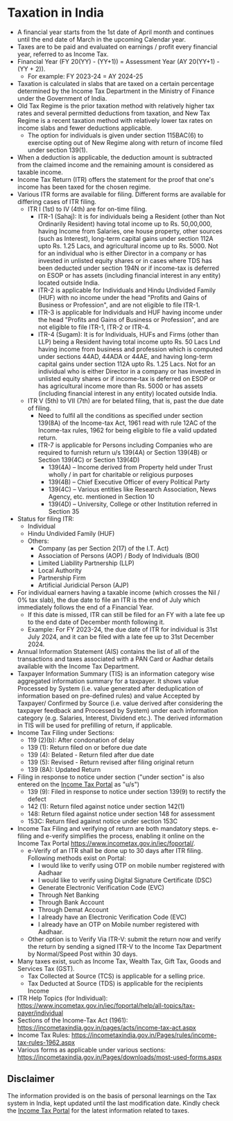 # Taxation in India

* A financial year starts from the 1st date of April month and continues until the end date of March in the upcoming Calendar year.
* Taxes are to be paid and evaluated on earnings / profit every financial year, referred to as Income Tax. 
* Financial Year (FY 20(YY) - (YY+1)) = Assessment Year (AY 20(YY+1) - (YY + 2)). 
    * For example: FY 2023-24 = AY 2024-25
* Taxation is calculated in slabs that are taxed on a certain percentage determined by the Income Tax Department in the Ministry of Finance under the Government of India.
* Old Tax Regime is the prior taxation method with relatively higher tax rates and several permitted deductions from taxation, and New Tax Regime is a recent taxation method with relatively lower tax rates on income slabs and fewer deductions applicable.
    * The option for individuals is given under section 115BAC(6) to exercise opting out of New Regime along with return of income filed under section 139(1).
* When a deduction is applicable, the deduction amount is subtracted from the claimed income and the remaining amount is considered as taxable income.
* Income Tax Return (ITR) offers the statement for the proof that one's income has been taxed for the chosen regime.
* Various ITR forms are available for filing. Different forms are available for differing cases of ITR filing.
    * ITR I (1st) to IV (4th) are for on-time filing.
        * ITR-1 (Sahaj): It is for individuals being a Resident (other than Not Ordinarily Resident) having total income up to Rs. 50,00,000, having Income from Salaries, one house property, other sources (such as Interest), long-term capital gains under section 112A upto Rs. 1.25 Lacs, and agricultural income up to Rs. 5000. Not for an individual who is either Director in a company or has invested in unlisted equity shares or in cases where TDS has been deducted under section 194N or if income-tax is deferred on ESOP or has assets (including financial interest in any entity) located outside India.
        * ITR-2 is applicable for Individuals and Hindu Undivided Family (HUF) with no income under the head "Profits and Gains of Business or Profession", and are not eligible to file ITR-1.
        * ITR-3 is applicable for Individuals and HUF having income under the head "Profits and Gains of Business or Profession", and are not eligible to file ITR-1, ITR-2 or ITR-4.
        * ITR-4 (Sugam): It is for Individuals, HUFs and Firms (other than LLP) being a Resident having total income upto Rs. 50 Lacs Lnd having income from business and profession which is computed under sections 44AD, 44ADA or 44AE, and having long-term capital gains under section 112A upto Rs. 1.25 Lacs. Not for an individual who is either Director in a company or has invested in unlisted equity shares or if income-tax is deferred on ESOP or has agricultural income more than Rs. 5000 or has assets (including financial interest in any entity) located outside India.
    * ITR V (5th) to VII (7th) are for belated filing, that is, past the due date of filing.
        * Need to fulfil all the conditions as specified under section 139(8A) of the Income-tax Act, 1961 read with rule 12AC of the Income-tax rules, 1962 for being eligible to file a valid updated return.
        * ITR-7 is applicable for Persons including Companies who are required to furnish return u/s 139(4A) or Section 139(4B) or Section 139(4C) or Section 139(4D)
            * 139(4A) – Income derived from Property held under Trust wholly / in part for charitable or religious purposes
            * 139(4B) – Chief Executive Officer of every Political Party
            * 139(4C) – Various entities like Research Association, News Agency, etc. mentioned in Section 10
            * 139(4D) – University, College or other Institution referred in Section 35
* Status for filing ITR:
    * Individual
    * Hindu Undivided Family (HUF)
    * Others:
        * Company (as per Section 2(17) of the I.T. Act)
        * Association of Persons (AOP) / Body of Individuals (BOI)
        * Limited Liability Partnership (LLP)
        * Local Authority                         
        * Partnership Firm                        
        * Artificial Juridicial Person (AJP)
* For individual earners having a taxable income (which crosses the Nil / 0% tax slab), the due date to file an ITR is the end of July which immediately follows the end of a Financial Year.
    * If this date is missed, ITR can still be filed for an FY with a late fee up to the end date of December month following it.
    * Example: For FY 2023-24, the due date of ITR for individual is 31st July 2024, and it can be filed with a late fee up to 31st December 2024.
* Annual Information Statement (AIS) contains the list of all of the transactions and taxes associated with a PAN Card or Aadhar details available with the Income Tax Department.
* Taxpayer Information Summary (TIS) is an information category wise aggregated information summary for a taxpayer. It shows value Processed by System (i.e. value generated after deduplication of information based on pre-defined rules) and value Accepted by Taxpayer/ Confirmed by Source (i.e. value derived after considering the taxpayer feedback and Processed by System) under each information category (e.g. Salaries, Interest, Dividend etc.). The derived information in TIS will be used for prefilling of return, if applicable.
* Income Tax Filing under Sections:
    * 119 (2)(b): After condonation of delay
    * 139 (1): Return filed on or before due date
    * 139 (4): Belated - Return filed after due date
    * 139 (5): Revised - Return revised after filing original return
    * 139 (8A): Updated Return
* Filing in response to notice under section ("under section" is also entered on the [Income Tax Portal](https://eportal.incometax.gov.in/iec/foservices/#/dashboard) as "u/s")
    * 139 (9): Filed in response to notice under section 139(9) to rectify the defect
    * 142 (1): Return filed against notice under section 142(1)
    * 148: Return filed against notice under section 148 for assessment
    * 153C: Return filed against notice under section 153C
* Income Tax Filing and verifying of return are both mandatory steps. e-filing and e-verify simplifies the process, enabling it online on the Income Tax Portal https://www.incometax.gov.in/iec/foportal/.
    * e-Verify of an ITR shall be done up to 30 days after ITR filing. Following methods exist on Portal:
        * I would like to verify using OTP on mobile number registered with Aadhaar
        * I would like to verify using Digital Signature Certificate (DSC)
        * Generate Electronic Verification Code (EVC)
        * Through Net Banking
        * Through Bank Account
        * Through Demat Account
        * I already have an Electronic Verification Code (EVC)
        * I already have an OTP on Mobile number registered with Aadhaar.
    * Other option is to Verify Via ITR-V: submit the return now and verify the return by sending a signed ITR-V to the Income Tax Department by Normal/Speed Post within 30 days.
* Many taxes exist, such as Income Tax, Wealth Tax, Gift Tax, Goods and Services Tax (GST).
    * Tax Collected at Source (TCS) is applicable for a selling price.
    * Tax Deducted at Source (TDS) is applicable for the recipients Income
* ITR Help Topics (for Individual): https://www.incometax.gov.in/iec/foportal/help/all-topics/tax-payer/individual
* Sections of the Income-Tax Act (1961): https://incometaxindia.gov.in/pages/acts/income-tax-act.aspx
* Income Tax Rules: https://incometaxindia.gov.in/Pages/rules/income-tax-rules-1962.aspx
* Various forms as applicable under various sections: https://incometaxindia.gov.in/Pages/downloads/most-used-forms.aspx

## Disclaimer

The information provided is on the basis of personal learnings on the Tax system in India, kept updated until the last modification date. Kindly check the [Income Tax Portal](https://www.incometax.gov.in/iec/foportal/) for the latest information related to taxes.